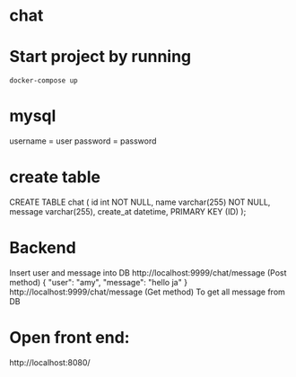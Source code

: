 # chat
# Start project by running
```
docker-compose up
```

# mysql
username = user
password = password

# create table
CREATE TABLE chat (
    id int NOT NULL,
    name varchar(255) NOT NULL,
    message varchar(255),
    create_at datetime,
    PRIMARY KEY (ID)
);
# Backend
Insert user and message into DB
http://localhost:9999/chat/message (Post method)
{
    "user": "amy",
    "message": "hello ja"
}
http://localhost:9999/chat/message (Get method)
To get all message from DB

# Open front end:
http://localhost:8080/